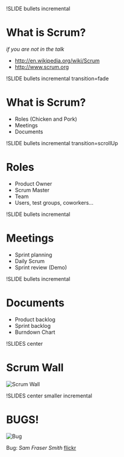 
!SLIDE bullets incremental
# What is Scrum? #
_if you are not in the talk_

* <http://en.wikipedia.org/wiki/Scrum>
* <http://www.scrum.org>

!SLIDE bullets incremental transition=fade
# What is Scrum? #

* Roles (Chicken and Pork)
* Meetings
* Documents

!SLIDE bullets incremental transition=scrollUp
# Roles #

* Product Owner
* Scrum Master
* Team
* Users, test groups, coworkers...

!SLIDE bullets incremental
# Meetings #

* Sprint planning
* Daily Scrum
* Sprint review (Demo)

!SLIDE bullets incremental
# Documents #

* Product backlog
* Sprint backlog
* Burndown Chart

!SLIDES center
# Scrum Wall #
![Scrum Wall](/file/img/scrum_wall.png "Scrum Wall")

!SLIDES center smaller incremental
# BUGS! #

![Bug](/file/img/bug_samfrasersmith.jpg "Bug")

Bug: _Sam Fraser Smith_ [flickr]("http://www.flickr.com/photos/samfrasersmith")



